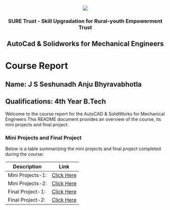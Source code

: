 <!-- PROJECT LOGO -->
<br />

<div align="center">
   <img src='https://user-images.githubusercontent.com/73131499/166115643-d3187f47-d38f-41b2-ae42-5ecbbc60de14.png' />


<h3 align="center">SURE Trust - Skill Upgradation for Rural-youth Empowerment Trust</h3>
  <h2> AutoCad & Solidworks for Mechanical Engineers </h2>
</div>

# Course Report

## Name: J S Seshunadh Anju Bhyravabhotla

## Qualifications: 4th Year B.Tech

Welcome to the course report for the AutoCAD & SolidWorks for Mechanical Engineers  This README document provides an overview of the course, its mini projects and final project.

### Mini Projects and Final Project

Below is a table summarizing the mini projects and final project completed during the course:

| Description                               | Link                                    |
|-------------------------------------------|-----------------------------------------|
| Mini Projects-1: | [Click Here](https://github.com/Seshunadhanju/G4_Autocad/tree/main/Mini%20Projects/Seshunadh/ass4)|
| Mini Projects-2: | [Click Here](https://github.com/Seshunadhanju/G4_Autocad/tree/main/Mini%20Projects/Seshunadh/ass5)|
| Final Project-1:     |[Click Here](https://github.com/Seshunadhanju/G4_Autocad/tree/main/Final%20Capstone%20Project/Seshunadh/final%20project-1)|
| Final Project-2:     | [Click Here](https://github.com/Seshunadhanju/G4_Autocad/tree/main/Final%20Capstone%20Project/Seshunadh/final-3)|
